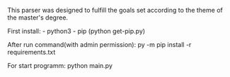 This parser was designed to fulfill the goals set according to the theme of the master's degree.

First install: 
    - python3
    - pip (python get-pip.py)

After run command(with admin permission): 
    py -m pip install -r requirements.txt

For start programm: 
    python main.py